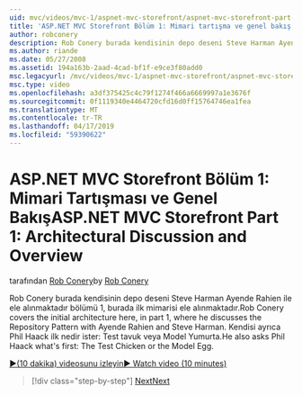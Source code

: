 ```yaml
---
uid: mvc/videos/mvc-1/aspnet-mvc-storefront/aspnet-mvc-storefront-part-1-architectural-discussion-and-overview
title: 'ASP.NET MVC Storefront Bölüm 1: Mimari tartışma ve genel bakış | Microsoft Docs'
author: robconery
description: Rob Conery burada kendisinin depo deseni Steve Harman Ayende Rahien ile ele alınmaktadır bölümü 1, burada ilk mimarisi ele alınmaktadır. Kendisi ayrıca Phil ister...
ms.author: riande
ms.date: 05/27/2008
ms.assetid: 194a163b-2aad-4cad-bf1f-e9ce3f80add0
msc.legacyurl: /mvc/videos/mvc-1/aspnet-mvc-storefront/aspnet-mvc-storefront-part-1-architectural-discussion-and-overview
msc.type: video
ms.openlocfilehash: a3df375425c4c79f1274f466a6669997a1e3676f
ms.sourcegitcommit: 0f1119340e4464720cfd16d0ff15764746ea1fea
ms.translationtype: MT
ms.contentlocale: tr-TR
ms.lasthandoff: 04/17/2019
ms.locfileid: "59390622"
---
```

# <a name="aspnet-mvc-storefront-part-1-architectural-discussion-and-overview"></a><span data-ttu-id="02a41-104">ASP.NET MVC Storefront Bölüm 1: Mimari Tartışması ve Genel Bakış</span><span class="sxs-lookup"><span data-stu-id="02a41-104">ASP.NET MVC Storefront Part 1: Architectural Discussion and Overview</span></span>

<span data-ttu-id="02a41-105">tarafından [Rob Conery](https://github.com/robconery)</span><span class="sxs-lookup"><span data-stu-id="02a41-105">by [Rob Conery](https://github.com/robconery)</span></span>

<span data-ttu-id="02a41-106">Rob Conery burada kendisinin depo deseni Steve Harman Ayende Rahien ile ele alınmaktadır bölümü 1, burada ilk mimarisi ele alınmaktadır.</span><span class="sxs-lookup"><span data-stu-id="02a41-106">Rob Conery covers the initial architecture here, in part 1, where he discusses the Repository Pattern with Ayende Rahien and Steve Harman.</span></span> <span data-ttu-id="02a41-107">Kendisi ayrıca Phil Haack ilk nedir ister: Test tavuk veya Model Yumurta.</span><span class="sxs-lookup"><span data-stu-id="02a41-107">He also asks Phil Haack what's first: The Test Chicken or the Model Egg.</span></span>

[<span data-ttu-id="02a41-108">&#9654;(10 dakika) videosunu izleyin</span><span class="sxs-lookup"><span data-stu-id="02a41-108">&#9654; Watch video (10 minutes)</span></span>](https://channel9.msdn.com/Blogs/ASP-NET-Site-Videos/aspnet-mvc-storefront-part-1-architectural-discussion-and-overview)

> [!div class="step-by-step"]
> [<span data-ttu-id="02a41-109">Next</span><span class="sxs-lookup"><span data-stu-id="02a41-109">Next</span></span>](aspnet-mvc-storefront-part-2-the-repository-pattern.md)
